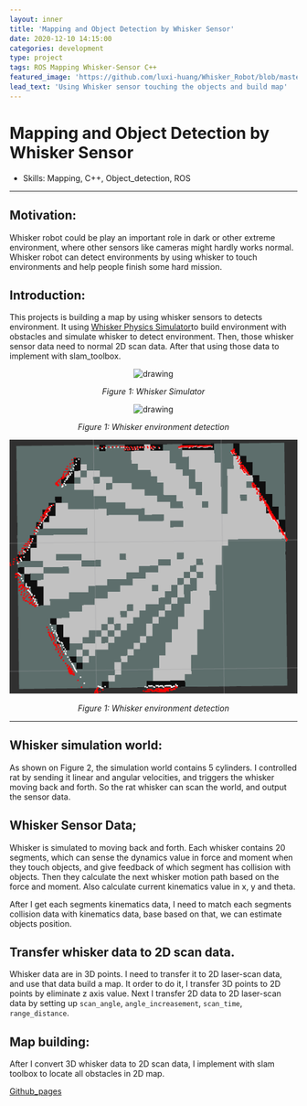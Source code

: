 ```yaml
---
layout: inner
title: 'Mapping and Object Detection by Whisker Sensor'
date: 2020-12-10 14:15:00
categories: development
type: project
tags: ROS Mapping Whisker-Sensor C++ 
featured_image: 'https://github.com/luxi-huang/Whisker_Robot/blob/master/img/all.gif?raw=true'
lead_text: 'Using Whisker sensor touching the objects and build map'
---
```


# Mapping and Object Detection by Whisker Sensor

- Skills: Mapping, C++, Object_detection, ROS

---

## Motivation:  
Whisker robot could be play an important role in dark or other extreme environment, where other sensors like cameras might hardly works normal. Whisker robot can detect environments by using whisker to touch environments and help people finish some hard mission.  

## Introduction: 
This projects is building a map by using whisker sensors to detects environment. It using [Whisker Physics Simulator](https://github.com/SeNSE-lab/whiskitphysics)to build environment with obstacles and simulate whisker to detect environment. Then, those whisker sensor data need to normal 2D scan data. After that using those data to implement with slam_toolbox.


 
 <p align="middle"> <img src="https://github.com/luxi-huang/Whisker_Robot/blob/master/img/Whisker_simulator.gif?raw=true" alt="drawing" /> </p>  

 *<center>Figure 1: Whisker Simulator </center>*


 <p align="middle"> <img src="https://github.com/luxi-huang/Whisker_Robot/blob/master/img/whisker.gif?raw=true" alt="drawing" /> </p>  

  *<center>Figure 1: Whisker environment detection </center>*

 <p align="middle"> <img src="https://github.com/luxi-huang/Whisker_Robot/blob/master/img/Map.png?raw=true" alt="drawing" /> </p>  

   *<center>Figure 1: Whisker environment detection </center>*

---
## Whisker simulation world: 
As shown on Figure 2, the simulation world contains 5 cylinders. I controlled rat by sending it linear and angular velocities, and triggers the whisker moving back and forth. So the rat whisker can scan the world, and output the sensor data.  


## Whisker Sensor Data;
Whisker is simulated to moving back and forth. Each whisker contains 20 segments, which can sense the dynamics value in force and moment when they touch objects, and give feedback of which segment has collision with objects. Then they calculate the next whisker motion path based on the force and moment. Also calculate current kinematics value in x, y and theta. 

After I get each segments kinematics data, I need to match each segments collision data with kinematics data, base based on that, we can estimate objects position.   

## Transfer whisker data to 2D scan data. 
Whisker data are in 3D points. I need to transfer it to 2D laser-scan data, and use that data build a map. It order to do it, I transfer 3D points to 2D points by eliminate z axis value. Next I transfer 2D data to 2D laser-scan data by setting up ```scan_angle```, ```angle_increasement```, ```scan_time```, ```range_distance```.

## Map building:
After I convert 3D whisker data to 2D scan data, I implement with slam toolbox to locate all obstacles in 2D map. 


[Github_pages](https://github.com/luxi-huang/Whisker_Robot)



